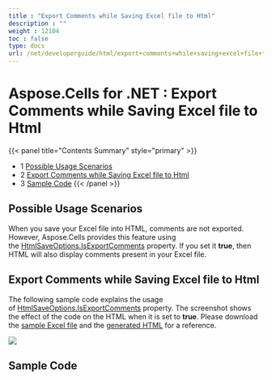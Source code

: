 ```yaml
---
title : "Export Comments while Saving Excel file to Html" 
description : "" 
weight : 12104 
toc : false
type: docs
url: /net/developerguide/html/export+comments+while+saving+excel+file+to+html/
---
```


# Aspose.Cells for .NET : Export Comments while Saving Excel file to Html


{{< panel title="Contents Summary" style="primary" >}}
*   1 [Possible Usage Scenarios](#possible-usage-scenarios)
*   2 [Export Comments while Saving Excel file to Html](#export-comments-while-saving-excel-file-to-html)
*   3 [Sample Code](#sample-code)
{{< /panel >}}
 

## Possible Usage Scenarios

When you save your Excel file into HTML, comments are not exported. However, Aspose.Cells provides this feature using the [HtmlSaveOptions.IsExportComments](https://apireference.aspose.com/net/cells/aspose.cells/htmlsaveoptions/properties/isexportcomments) property. If you set it **true**, then HTML will also display comments present in your Excel file.

## Export Comments while Saving Excel file to Html

The following sample code explains the usage of [HtmlSaveOptions.IsExportComments](https://apireference.aspose.com/net/cells/aspose.cells/htmlsaveoptions/properties/isexportcomments) property. The screenshot shows the effect of the code on the HTML when it is set to **true**. Please download the [sample Excel file](https://docs2.aspose.com/cells/net/attachments/50266169/50528260.xlsx) and the [generated HTML](https://docs2.aspose.com/cells/net/attachments/50266169/50528261.html) for a reference.

![](https://docs2.aspose.com/cells/net/attachments/50266169/50528262.png)

## Sample Code


